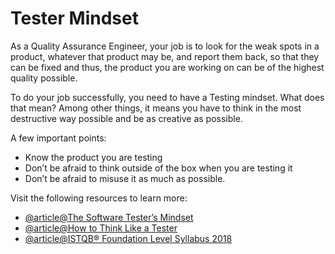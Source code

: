 # Tester Mindset

As a Quality Assurance Engineer, your job is to look for the weak spots in a product, whatever that product may be, and report them back, so that they can be fixed and thus, the product you are working on can be of the highest quality possible.

To do your job successfully, you need to have a Testing mindset. What does that mean? Among other things, it means you have to think in the most destructive way possible and be as creative as possible.

A few important points:

- Know the product you are testing
- Don’t be afraid to think outside of the box when you are testing it
- Don’t be afraid to misuse it as much as possible.

Visit the following resources to learn more:

- [@article@The Software Tester’s Mindset](https://softwaretester.careers/the-software-testers-mindset/)
- [@article@How to Think Like a Tester](https://medium.com/@blakenorrish/how-to-think-like-a-tester-7a174ff6aeaf)
- [@article@ISTQB® Foundation Level Syllabus 2018](https://www.turkishtestingboard.org/files/FL-Syllabus-2018-GA.pdf)
